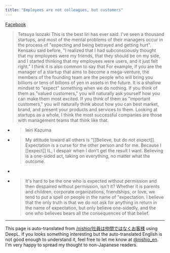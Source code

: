 ```yaml
---
title: "Employees are not colleagues, but customers"
---
```


[Facebook](https://www.facebook.com/tetsuya.isozaki/posts/10216325130071558?hc_location=ufi)
> Tetsuya Isozaki
> This is the best Iiri has ever said.
>  I've seen a thousand startups, and most of the mental problems of their managers occur in the process of "expecting and being betrayed and getting hurt".
>  Kensaku said before,
>  "I realized that I had subconsciously thought that my employees were my friends, that they should be on my side, and I started thinking that my employees were users, and it just felt right."
>  I think it is also common to say that
>  For example, if you are the manager of a startup that aims to become a mega-venture, the members of the founding team are the people who will bring you billions or tens of billions of yen in assets in the future.
>  It is a shallow mindset to "expect" something when we do nothing. If you think of them as "valued customers," you will naturally ask yourself how you can make them most excited. If you think of them as "important customers," you will naturally think about how you can best market, brand, and present your products and services to them.
>  Looking at startups as a whole, I think the most successful companies are those with management teams that think like that.
- > Ieiri Kazuma
- > My attitude toward all others is "[[Believe, but do not expect]]. Expectation is a curse for the other person and for me. Because I [[expect]] tL, I despair when I don't get the result I want. Believing is a one-sided act, taking on everything, no matter what the outcome.
- >
- >  It's hard to be the one who is expected without permission and then despaired without permission, isn't it? Whether it is parents and children, corporate organizations, friendships, or love, we tend to put a spell on people in the name of "expectation. I believe that the only truth is that we do not ask for anything in return in the name of expectation, but only believe one-sidedly, and the one who believes bears all the consequences of that belief.

---
This page is auto-translated from [/nishio/社員は仲間ではなくお客様](https://scrapbox.io/nishio/社員は仲間ではなくお客様) using DeepL. If you looks something interesting but the auto-translated English is not good enough to understand it, feel free to let me know at [@nishio_en](https://twitter.com/nishio_en). I'm very happy to spread my thought to non-Japanese readers.